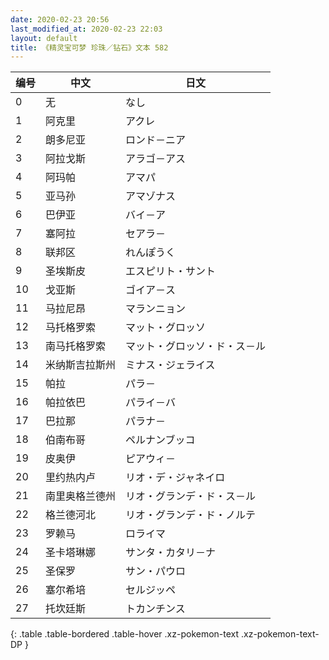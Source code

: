 ```yaml
---
date: 2020-02-23 20:56
last_modified_at: 2020-02-23 22:03
layout: default
title: 《精灵宝可梦 珍珠／钻石》文本 582
---
```

| 编号 | 中文 | 日文 |
| ---- | ---- | ---- |
| 0 | 无 | なし |
| 1 | 阿克里 | アクレ |
| 2 | 朗多尼亚 | ロンド－ニア |
| 3 | 阿拉戈斯 | アラゴ－アス |
| 4 | 阿玛帕 | アマパ |
| 5 | 亚马孙 | アマゾナス |
| 6 | 巴伊亚 | バイ－ア |
| 7 | 塞阿拉 | セアラ－ |
| 8 | 联邦区 | れんぽうく |
| 9 | 圣埃斯皮 | エスピリト・サント |
| 10 | 戈亚斯 | ゴイア－ス |
| 11 | 马拉尼昂 | マランニョン |
| 12 | 马托格罗索 | マット・グロッソ |
| 13 | 南马托格罗索 | マット・グロッソ・ド・ス－ル |
| 14 | 米纳斯吉拉斯州 | ミナス・ジェライス |
| 15 | 帕拉 | パラ－ |
| 16 | 帕拉依巴 | パライ－バ |
| 17 | 巴拉那 | パラナ－ |
| 18 | 伯南布哥 | ペルナンブッコ |
| 19 | 皮奥伊 | ピアウィ－ |
| 20 | 里约热内卢 | リオ・デ・ジャネイロ |
| 21 | 南里奥格兰德州 | リオ・グランデ・ド・ス－ル |
| 22 | 格兰德河北 | リオ・グランデ・ド・ノルテ |
| 23 | 罗赖马 | ロライマ |
| 24 | 圣卡塔琳娜 | サンタ・カタリ－ナ |
| 25 | 圣保罗 | サン・パウロ |
| 26 | 塞尔希培 | セルジッペ |
| 27 | 托坎廷斯 | トカンチンス |
{: .table .table-bordered .table-hover .xz-pokemon-text .xz-pokemon-text-DP }